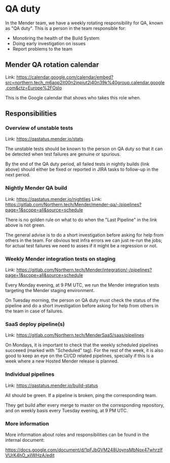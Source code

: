 # QA duty

In the Mender team, we have a weekly rotating responsibility for QA, known as "QA duty".
This is a person in the team responsible for:

* Monotiring the health of the Build System
* Doing early investigation on issues
* Report problems to the team

## Mender QA rotation calendar

Link: https://calendar.google.com/calendar/embed?src=northern.tech_m6aop2it00n2jnpiut2j40n39k%40group.calendar.google.com&ctz=Europe%2FOslo

This is the Google calendar that shows who takes this role when.

## Responsibilities

### Overview of unstable tests

Link: https://qastatus.mender.io/stats

The unstable tests should be known to the person on QA duty so that it can be detected when
test failures are genuine or spurious.

By the end of the QA duty period, all failed tests in nightly builds (link above)
should either be fixed or reported in JIRA tasks to follow-up in the next period.

### Nightly Mender QA build

Link: https://qastatus.mender.io/nightlies
Link: https://gitlab.com/Northern.tech/Mender/mender-qa/-/pipelines?page=1&scope=all&source=schedule

There is no golden rule on what to do when the "Last Pipeline" in the link above
is not green.

The general advise is to do a short investigation before asking for help from
others in the team. For obvious test infra errors we can just re-run the jobs;
for actual test failures we need to asses if it might be a regression or not.

### Weekly Mender integration tests on staging

Link: https://gitlab.com/Northern.tech/Mender/integration/-/pipelines?page=1&scope=all&source=schedule

Every Monday evening, at 9 PM UTC, we run the Mender integration tests targeting
the Mender staging environment.

On Tuesday morning, the person on QA duty must check the status of the pipeline and
do a short investigation before asking for help from others in the team in
case of failures.

### SaaS deploy pipeline(s)

Link: https://gitlab.com/Northern.tech/MenderSaaS/saas/pipelines

On Mondays, it is important to check that the weekly scheduled pipelines
succeeed (marked with "Scheduled" tag). For the rest of the week, it is also
good to keep an eye on the CI/CD related pipelines, specially if this is a week
where a new Hosted Mender release is planned.

### Individual pipelines

Link: https://qastatus.mender.io/build-status

All should be green. If a pipeline is broken, ping the corresponding team.

They get build after every merge to master on the corresponding repository, and
on weekly basis every Tuesday evening, at 9 PM UTC.

### More information

More information about roles and responsibilities can be found in the internal document:

https://docs.google.com/document/d/1pFJbGVM248UoynsMbNox47whrzIfVUrK4hO_xiIWHzA/edit
